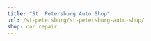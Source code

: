 ```yaml
---
title: "St. Petersburg Auto Shop"
url: /st-petersburg/st-petersburg-auto-shop/
shop: car repair
---
```

